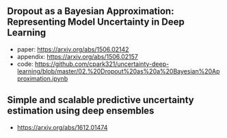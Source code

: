 ## Dropout as a Bayesian Approximation: Representing Model Uncertainty in Deep Learning

- paper: https://arxiv.org/abs/1506.02142
- appendix: https://arxiv.org/abs/1506.02157
- code: https://github.com/cpark321/uncertainty-deep-learning/blob/master/02.%20Dropout%20as%20a%20Bayesian%20Approximation.ipynb

## Simple and scalable predictive uncertainty estimation using deep ensembles

- https://arxiv.org/abs/1612.01474